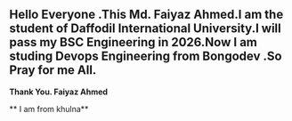 ## Hello Everyone .This Md. Faiyaz Ahmed.I am the student of Daffodil International University.I will pass my BSC Engineering in 2026.Now I am studing Devops Engineering from Bongodev .So Pray for me All.
**Thank You.
Faiyaz Ahmed**

** I am from khulna**

